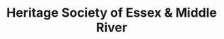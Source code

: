 ---
layout: repo
title: "Heritage Society of Essex & Middle River"
id: 1824
permalink: repos/1824/
---